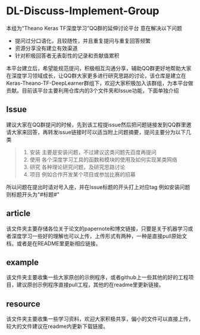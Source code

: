 # DL-Discuss-Implement-Group
本组为“Theano Keras TF深度学习”QQ群的延伸讨论平台
意在解决以下问题
* 提问过分口语化，且较随性，并且重复提问与重复回答频繁
* 资源分享没有建立有效渠道
* 针对积极回答者无表彰性的记录和贡献值累积

本平台建立后，希望能规范提问，积极相互沟通分享，辅助QQ群更好地帮助大家在深度学习领域成长，让QQ群大家更多进行研究思路的讨论，该仓库是建立在Keras-Theano-TF-DeepLearner群组下，欢迎大家积极加入该群组，为本平台做贡献。目前该平台主要利用仓库内的3个文件夹和Issue功能，下面单独介绍

## Issue 
建议大家在QQ群提问的时候，先到该工程提issue然后把问题链接发到QQ群里邀请大家来回答，再转发issue链接时可以适当附上问题摘要，提问主要分为以下几类
>1. 安装  主要是安装问题，不过建议这类问题先百度再提问
>2. 使用  各个深度学习工具的函数和模块的使用及如何实现某类网络
>3. 研究  各种理论研究问题，及研究思路讨论
>4. 项目  例如合作开发某个项目或参加比赛的招募

所以问题在提出时请对号入座，并在Issue标题的开头打上对应tag
例如安装问题则标题开头为"#标题#"

## article
该文件夹主要存储各位关于论文的papernote和博文链接，只要是关于机器学习或者深度学习一些好的理解也可以上传，上传形式有两种，一种是直接pull原始文档，或者是在README里更新相应链接。

## example
该文件夹主要收集一些大家原创的示例程序，或者github上一些其他的好的工程项目，建议原创示例程序直接pull工程，其他的在readme里更新链接。

## resource
该文件夹主要收集一些学习资料，欢迎大家积极共享，偏小的文件可以直接上传，较大的文件建议在readme内更新下载链接。



